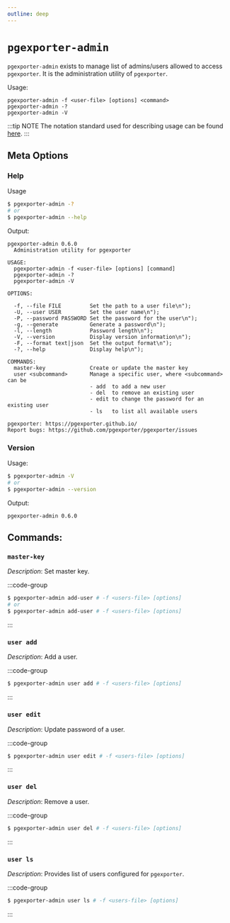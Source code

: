 ```yaml
---
outline: deep
---
```


# `pgexporter-admin`

`pgexporter-admin` exists to manage list of admins/users allowed to access `pgexporter`. It is the administration utility of `pgexporter`.

Usage:
```
pgexporter-admin -f <user-file> [options] <command>
pgexporter-admin -?
pgexporter-admin -V
```

:::tip NOTE
The notation standard used for describing usage can be found [here](http://docopt.org).
:::

## Meta Options

### Help

Usage
```sh
$ pgexporter-admin -?
# or
$ pgexporter-admin --help
```

Output:
```
pgexporter-admin 0.6.0
  Administration utility for pgexporter

USAGE:
  pgexporter-admin -f <user-file> [options] [command]
  pgexporter-admin -?
  pgexporter-admin -V

OPTIONS:

  -f, --file FILE         Set the path to a user file\n");
  -U, --user USER         Set the user name\n");
  -P, --password PASSWORD Set the password for the user\n");
  -g, --generate          Generate a password\n");
  -l, --length            Password length\n");
  -V, --version           Display version information\n");
  -F, --format text|json  Set the output format\n");
  -?, --help              Display help\n");

COMMANDS:
  master-key              Create or update the master key
  user <subcommand>       Manage a specific user, where <subcommand> can be
                          - add  to add a new user
                          - del  to remove an existing user
                          - edit to change the password for an existing user
                          - ls   to list all available users

pgexporter: https://pgexporter.github.io/
Report bugs: https://github.com/pgexporter/pgexporter/issues
```

### Version

Usage:
```sh
$ pgexporter-admin -V
# or
$ pgexporter-admin --version
```

Output:
```
pgexporter-admin 0.6.0
```

## Commands:

### `master-key`

_Description_: Set master key.

:::code-group
```sh [Usage]
$ pgexporter-admin add-user # -f <users-file> [options]
# or
$ pgexporter-admin add-user # -f <users-file> [options]
```
:::

### `user add`

_Description_: Add a user.

:::code-group
```sh [Usage]
$ pgexporter-admin user add # -f <users-file> [options]
```
:::

### `user edit`

_Description_: Update password of a user.

:::code-group
```sh [Usage]
$ pgexporter-admin user edit # -f <users-file> [options]
```
:::

### `user del`

_Description_: Remove a user.

:::code-group
```sh [Usage]
$ pgexporter-admin user del # -f <users-file> [options]
```
:::

### `user ls`

_Description_: Provides list of users configured for `pgexporter`.

:::code-group
```sh [Usage]
$ pgexporter-admin user ls # -f <users-file> [options]
```

:::
